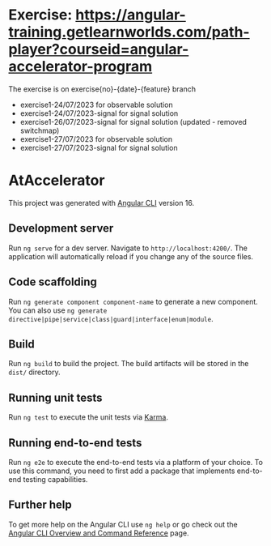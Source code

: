 # Exercise: https://angular-training.getlearnworlds.com/path-player?courseid=angular-accelerator-program
The exercise is on exercise{no}-{date}-{feature} branch
- exercise1-24/07/2023 for observable solution
- exercise1-24/07/2023-signal for signal solution
- exercise1-26/07/2023-signal for signal solution (updated - removed switchmap)
- exercise1-27/07/2023 for observable solution
- exercise1-27/07/2023-signal for signal solution

# AtAccelerator

This project was generated with [Angular CLI](https://github.com/angular/angular-cli) version 16.

## Development server

Run `ng serve` for a dev server. Navigate to `http://localhost:4200/`. The application will automatically reload if you change any of the source files.

## Code scaffolding

Run `ng generate component component-name` to generate a new component. You can also use `ng generate directive|pipe|service|class|guard|interface|enum|module`.

## Build

Run `ng build` to build the project. The build artifacts will be stored in the `dist/` directory.

## Running unit tests

Run `ng test` to execute the unit tests via [Karma](https://karma-runner.github.io).

## Running end-to-end tests

Run `ng e2e` to execute the end-to-end tests via a platform of your choice. To use this command, you need to first add a package that implements end-to-end testing capabilities.

## Further help

To get more help on the Angular CLI use `ng help` or go check out the [Angular CLI Overview and Command Reference](https://angular.io/cli) page.
